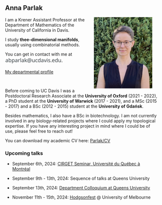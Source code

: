 ## Anna Parlak

<img align="right" style="width: 20vw; margin: 0px 20px" src="files/IMG_1078.jpeg">

I am a Krener Assistant Professor at the Department of Mathematics of the University of California in Davis. 

I study __thee-dimensional manifolds__, usually using combinatorial methods.

You can get in contact with me at ![email](files/20B57BDE-B485-4812-A296-BD844F43BA4B_4_5005_c.jpeg)

[My departmental profile](https://www.math.ucdavis.edu/people/general-profile?fac_id=aparlak)

&nbsp;


Before coming to UC Davis I was a Postdoctoral Research Associate at the __University of Oxford__ (2021 - 2022), a PhD student at the __University of Warwick__ (2017 - 2021), and a MSc (2015 - 2017) and a BSc (2012 - 2015) student at the __University of Gdańsk__. 

Besides mathematics, I also have a BSc in biotechnology. I am not currently involved in any biology-related projects where I could apply my topological expertise. If you have any interesting project in mind where I could be of use, please feel free to reach out!

You can download my academic CV here: [Parlak/CV](files/Parlak_CV_March2024_AmE.pdf)


### Upcoming talks

* September 6th, 2024: [CIRGET Seminar, Université du Québec à Montréal](https://www.cirget.uqam.ca/en/seminars.html)

* September 9th - 13th, 2024: Sequence of talks at Queens University

* September 13th, 2024: [Department Colloquium at Queens University](https://www.queensu.ca/mathstat/seminars/colloquium)

* November 11th - 15th, 2024: [Hodgsonfest](https://sites.google.com/view/agtw/hodgsonfest) @ University of Melbourne



